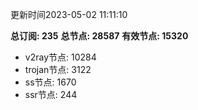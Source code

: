 更新时间2023-05-02 11:11:10

**总订阅: 235**
**总节点: 28587**
**有效节点: 15320**
- v2ray节点: 10284
- trojan节点: 3122
- ss节点: 1670
- ssr节点: 244
